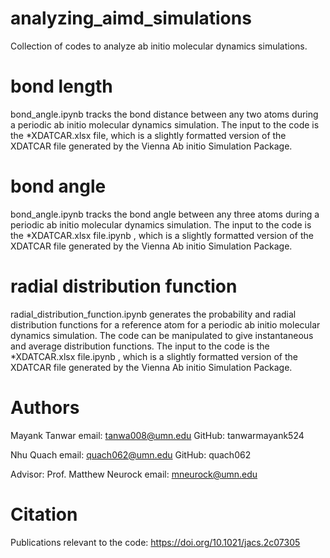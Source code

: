 # analyzing_aimd_simulations
Collection of codes to analyze ab initio molecular dynamics simulations.

# bond length
bond_angle.ipynb tracks the bond distance between any two atoms during a periodic ab initio molecular dynamics simulation. The input to the code is the *XDATCAR.xlsx file, which is a slightly formatted version of the XDATCAR file generated by the Vienna Ab initio Simulation Package.

# bond angle
bond_angle.ipynb tracks the bond angle between any three atoms during a periodic ab initio molecular dynamics simulation. The input to the code is the *XDATCAR.xlsx file.ipynb , which is a slightly formatted version of the XDATCAR file generated by the Vienna Ab initio Simulation Package.

# radial distribution function
radial_distribution_function.ipynb generates the probability and radial distribution functions for a reference atom for a periodic ab initio molecular dynamics simulation. The code can be manipulated to give instantaneous and average distribution functions. The input to the code is the *XDATCAR.xlsx file.ipynb , which is a slightly formatted version of the XDATCAR file generated by the Vienna Ab initio Simulation Package.

# Authors
Mayank Tanwar
email: tanwa008@umn.edu
GitHub: tanwarmayank524

Nhu Quach
email: quach062@umn.edu
GitHub: quach062

Advisor: Prof. Matthew Neurock
email: mneurock@umn.edu

# Citation
Publications relevant to the code: https://doi.org/10.1021/jacs.2c07305
